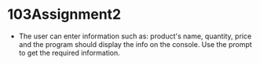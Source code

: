# 103Assignment2
- The user can enter information such as: product's name, quantity, price and the program should display the info on the console. Use the prompt to get the required information.
